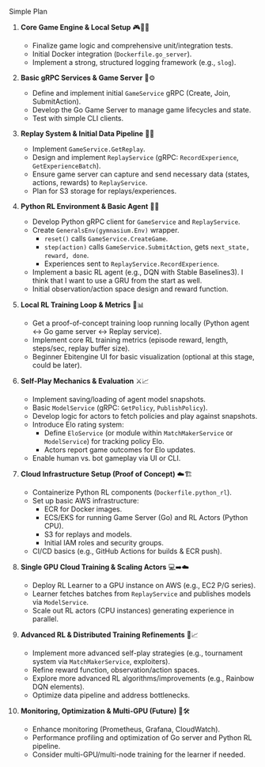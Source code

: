 Simple Plan 
1.  **Core Game Engine & Local Setup** 🎮🧪🐳
    * Finalize game logic and comprehensive unit/integration tests.
    * Initial Docker integration (`Dockerfile.go_server`).
    * Implement a strong, structured logging framework (e.g., `slog`).

2.  **Basic gRPC Services & Game Server** 📡⚙️
    * Define and implement initial `GameService` gRPC (Create, Join, SubmitAction).
    * Develop the Go Game Server to manage game lifecycles and state.
    * Test with simple CLI clients.

3.  **Replay System & Initial Data Pipeline** 📝💾
    * Implement `GameService.GetReplay`.
    * Design and implement `ReplayService` (gRPC: `RecordExperience`, `GetExperienceBatch`).
    * Ensure game server can capture and send necessary data (states, actions, rewards) to `ReplayService`.
    * Plan for S3 storage for replays/experiences.

4.  **Python RL Environment & Basic Agent** 🤖🐍
    * Develop Python gRPC client for `GameService` and `ReplayService`.
    * Create `GeneralsEnv(gymnasium.Env)` wrapper.
        * `reset()` calls `GameService.CreateGame`.
        * `step(action)` calls `GameService.SubmitAction`, gets `next_state, reward, done`.
        * Experiences sent to `ReplayService.RecordExperience`.
    * Implement a basic RL agent (e.g., DQN with Stable Baselines3).
    I think that I want to use a GRU from the start as well. 
    * Initial observation/action space design and reward function.

5.  **Local RL Training Loop & Metrics** 🔄📊
    * Get a proof-of-concept training loop running locally (Python agent ↔ Go game server ↔ Replay service).
    * Implement core RL training metrics (episode reward, length, steps/sec, replay buffer size).
    * Beginner Ebitengine UI for basic visualization (optional at this stage, could be later).

6.  **Self-Play Mechanics & Evaluation** ⚔️📈
    * Implement saving/loading of agent model snapshots.
    * Basic `ModelService` (gRPC: `GetPolicy`, `PublishPolicy`).
    * Develop logic for actors to fetch policies and play against snapshots.
    * Introduce Elo rating system:
        * Define `EloService` (or module within `MatchMakerService` or `ModelService`) for tracking policy Elo.
        * Actors report game outcomes for Elo updates.
    * Enable human vs. bot gameplay via UI or CLI.

7.  **Cloud Infrastructure Setup (Proof of Concept)** ☁️🏗️
    * Containerize Python RL components (`Dockerfile.python_rl`).
    * Set up basic AWS infrastructure:
        * ECR for Docker images.
        * ECS/EKS for running Game Server (Go) and RL Actors (Python CPU).
        * S3 for replays and models.
        * Initial IAM roles and security groups.
    * CI/CD basics (e.g., GitHub Actions for builds & ECR push).

8.  **Single GPU Cloud Training & Scaling Actors** 💻➡️☁️
    * Deploy RL Learner to a GPU instance on AWS (e.g., EC2 P/G series).
    * Learner fetches batches from `ReplayService` and publishes models via `ModelService`.
    * Scale out RL actors (CPU instances) generating experience in parallel.

9.  **Advanced RL & Distributed Training Refinements** 🚀📈
    * Implement more advanced self-play strategies (e.g., tournament system via `MatchMakerService`, exploiters).
    * Refine reward function, observation/action spaces.
    * Explore more advanced RL algorithms/improvements (e.g., Rainbow DQN elements).
    * Optimize data pipeline and address bottlenecks.

10. **Monitoring, Optimization & Multi-GPU (Future)** 🧐🛠️
    * Enhance monitoring (Prometheus, Grafana, CloudWatch).
    * Performance profiling and optimization of Go server and Python RL pipeline.
    * Consider multi-GPU/multi-node training for the learner if needed.
